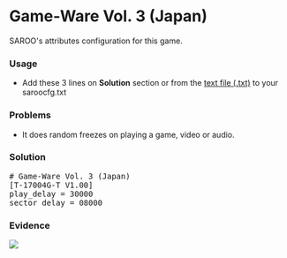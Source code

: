 # Game-Ware Vol. 3 (Japan)

SAROO's attributes configuration for this game.

### Usage

- Add these 3 lines on **Solution** section or from the [text file (.txt)](./config.txt) to your saroocfg.txt

### Problems

- It does random freezes on playing a game, video or audio.

### Solution

<pre># Game-Ware Vol. 3 (Japan)
[T-17004G-T V1.00]
play_delay = 30000
sector_delay = 08000</pre>

### Evidence

[![](https://img.youtube.com/vi/GVkaUEuTwjw/0.jpg)](https://youtu.be/GVkaUEuTwjw)
